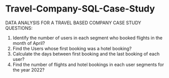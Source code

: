 # Travel-Company-SQL-Case-Study
DATA ANALYSIS FOR A TRAVEL BASED COMPANY
CASE STUDY QUESTIONS:
1. Identify the number of users in each segment who booked flights in the month of April?
2. Find the Users whose first booking was a hotel booking?
3. Calculate the days between first booking and the last booking of each user?
4. Find the number of flights and hotel bookings in each user segments for the year 2022?

